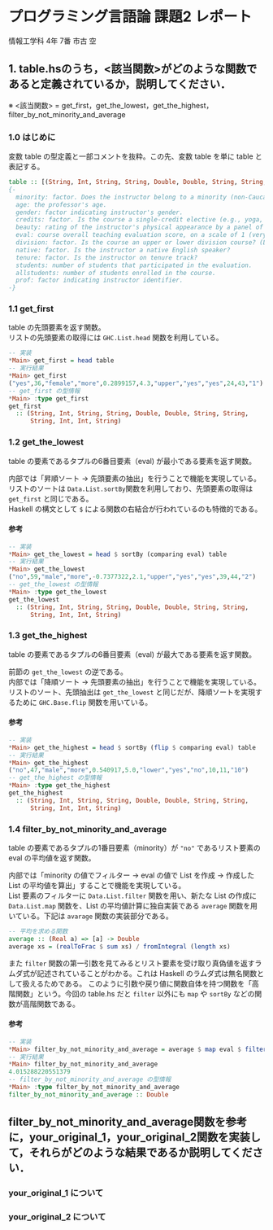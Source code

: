 # プログラミング言語論 課題2 レポート
情報工学科 4年 7番 市古 空



## 1. table.hsのうち，<該当関数>がどのような関数であると定義されているか，説明してください．

※ <該当関数> = get_first，get_the_lowest，get_the_highest，filter_by_not_minority_and_average

### 1.0 はじめに

変数 table の型定義と一部コメントを抜粋。この先、変数 table を単に table と表記する。
```haskell
table :: [(String, Int, String, String, Double, Double, String, String, String, Int, Int, String)]
{-
  minority: factor. Does the instructor belong to a minority (non-Caucasian)?
  age: the professor's age.
  gender: factor indicating instructor's gender.
  credits: factor. Is the course a single-credit elective (e.g., yoga, aerobics, dance)?
  beauty: rating of the instructor's physical appearance by a panel of six students, averaged across the six panelists, shifted to have a mean of zero.
  eval: course overall teaching evaluation score, on a scale of 1 (very unsatisfactory) to 5 (excellent).
  division: factor. Is the course an upper or lower division course? (Lower division courses are mainly large freshman and sophomore courses)?
  native: factor. Is the instructor a native English speaker?
  tenure: factor. Is the instructor on tenure track?
  students: number of students that participated in the evaluation.
  allstudents: number of students enrolled in the course.
  prof: factor indicating instructor identifier.
-}

```


### 1.1 get_first
table の先頭要素を返す関数。  
リストの先頭要素の取得には `GHC.List.head` 関数を利用している。

```haskell
-- 実装
*Main> get_first = head table
-- 実行結果
*Main> get_first
("yes",36,"female","more",0.2899157,4.3,"upper","yes","yes",24,43,"1")
-- get_first の型情報
*Main> :type get_first
get_first
  :: (String, Int, String, String, Double, Double, String, String,
      String, Int, Int, String)
```


### 1.2 get_the_lowest
table の要素であるタプルの6番目要素（eval) が最小である要素を返す関数。  

内部では「昇順ソート → 先頭要素の抽出」を行うことで機能を実現している。
リストのソートは `Data.List.sortBy`関数を利用しており、先頭要素の取得は `get_first` と同じである。  
Haskell の構文として `$` による関数の右結合が行われているのも特徴的である。

#### 参考
```haskell
-- 実装
*Main> get_the_lowest = head $ sortBy (comparing eval) table
-- 実行結果
*Main> get_the_lowest
("no",59,"male","more",-0.7377322,2.1,"upper","yes","yes",39,44,"2")
-- get_the_lowest の型情報
*Main> :type get_the_lowest
get_the_lowest
  :: (String, Int, String, String, Double, Double, String, String,
      String, Int, Int, String)
```


### 1.3 get_the_highest
table の要素であるタプルの6番目要素（eval) が最大である要素を返す関数。

前節の `get_the_lowest` の逆である。  
内部では「降順ソート → 先頭要素の抽出」を行うことで機能を実現している。
リストのソート、先頭抽出は `get_the_lowest` と同じだが、降順ソートを実現するために `GHC.Base.flip` 関数を用いている。

#### 参考
```haskell
-- 実装
*Main> get_the_highest = head $ sortBy (flip $ comparing eval) table
-- 実行結果
*Main> get_the_highest
("no",47,"male","more",0.540917,5.0,"lower","yes","no",10,11,"10")
-- get_the_highest の型情報
*Main> :type get_the_highest
get_the_highest
  :: (String, Int, String, String, Double, Double, String, String,
      String, Int, Int, String)
```


### 1.4 filter_by_not_minority_and_average
table の要素であるタプルの1番目要素（minority）が `"no"` であるリスト要素の eval の平均値を返す関数。

内部では「minority の値でフィルター → eval の値で List を作成 → 作成した List の平均値を算出」することで機能を実現している。  
List 要素のフィルターに `Data.List.filter` 関数を用い、新たな List の作成に `Data.List.map` 関数を、List の平均値計算に独自実装である `average` 関数を用いている。下記は `avarage` 関数の実装部分である。

```haskell
-- 平均を求める関数
average :: (Real a) => [a] -> Double
average xs = (realToFrac $ sum xs) / fromIntegral (length xs)
```

また `filter` 関数の第一引数を見てみるとリスト要素を受け取り真偽値を返すラムダ式が記述されていることがわかる。これは Haskell のラムダ式は無名関数として扱えるためである。
このように引数や戻り値に関数自体を持つ関数を「高階関数」という。今回の table.hs だと `filter` 以外にも `map` や `sortBy` などの関数が高階関数である。

#### 参考
```haskell
-- 実装
*Main> filter_by_not_minority_and_average = average $ map eval $ filter (\x -> minority x == "no") table
-- 実行結果
*Main> filter_by_not_minority_and_average
4.015288220551379
-- filter_by_not_minority_and_average の型情報
*Main> :type filter_by_not_minority_and_average
filter_by_not_minority_and_average :: Double
```



## filter_by_not_minority_and_average関数を参考に，your_original_1，your_original_2関数を実装して，それらがどのような結果であるか説明してください．


### your_original_1 について

### your_original_2 について
